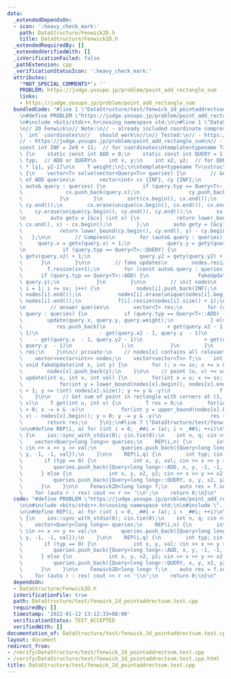 ```yaml
---
data:
  _extendedDependsOn:
  - icon: ':heavy_check_mark:'
    path: DataStructure/Fenwick2D.h
    title: DataStructure/Fenwick2D.h
  _extendedRequiredBy: []
  _extendedVerifiedWith: []
  _isVerificationFailed: false
  _pathExtension: cpp
  _verificationStatusIcon: ':heavy_check_mark:'
  attributes:
    '*NOT_SPECIAL_COMMENTS*': ''
    PROBLEM: https://judge.yosupo.jp/problem/point_add_rectangle_sum
    links:
    - https://judge.yosupo.jp/problem/point_add_rectangle_sum
  bundledCode: "#line 1 \"DataStructure/test/fenwick_2d_pointaddrectsum.test.cpp\"\
    \n#define PROBLEM \"https://judge.yosupo.jp/problem/point_add_rectangle_sum\"\n\
    \n#include <bits/stdc++.h>\nusing namespace std;\n\n#line 1 \"DataStructure/Fenwick2D.h\"\
    \n// 2D Fenwick\n// Note:\n// - already included coordinate compression, so any\
    \ `int` coordinates\n//   should work\n//\n// Tested:\n// - https://judge.yosupo.jp/problem/rectangle_sum\n\
    // - https://judge.yosupo.jp/problem/point_add_rectangle_sum\n// - https://oj.vnoi.info/problem/kl11b\n\
    const int INF = 2e9 + 11;  // for coordinates\ntemplate<typename T>\nstruct Query\
    \ {\n    static const int ADD = 0;\n    static const int QUERY = 1;\n\n    int\
    \ typ;  // ADD or QUERY\n    int x, y;\n    int x2, y2;  // for QUERY: [x1, x2-1]\
    \ * [y1, y2-1]\n\n    T weight;\n};\n\ntemplate<typename T>\nstruct Fenwick2D\
    \ {\n    vector<T> solve(vector<Query<T>> queries) {\n        // Get coordinates\
    \ of ADD queries\n        vector<int> cx {INF}, cy {INF};\n        for (const\
    \ auto& query : queries) {\n            if (query.typ == Query<T>::ADD) {\n  \
    \              cx.push_back(query.x);\n                cy.push_back(query.y);\n\
    \            }\n        }\n        sort(cx.begin(), cx.end());\n        sort(cy.begin(),\
    \ cy.end());\n        cx.erase(unique(cx.begin(), cx.end()), cx.end());\n    \
    \    cy.erase(unique(cy.begin(), cy.end()), cy.end());\n        sx = cx.size();\n\
    \n        auto getx = [&cx] (int x) {\n            return lower_bound(cx.begin(),\
    \ cx.end(), x) - cx.begin();\n        };\n        auto gety = [&cy] (int y) {\n\
    \            return lower_bound(cy.begin(), cy.end(), y) - cy.begin();\n     \
    \   };\n\n        // Compress\n        for (auto& query : queries) {\n       \
    \     query.x = getx(query.x) + 1;\n            query.y = gety(query.y) + 1;\n\
    \n            if (query.typ == Query<T>::QUERY) {\n                query.x2 =\
    \ getx(query.x2) + 1;\n                query.y2 = gety(query.y2) + 1;\n      \
    \      }\n        }\n\n        // fake updates\n        nodes.resize(sx+1);\n\
    \        f.resize(sx+1);\n        for (const auto& query : queries) {\n      \
    \      if (query.typ == Query<T>::ADD) {\n                fakeUpdate(query.x,\
    \ query.y);\n            }\n        }\n\n        // init nodes\n        for (int\
    \ i = 1; i <= sx; i++) {\n            nodes[i].push_back(INF);\n            sort(nodes[i].begin(),\
    \ nodes[i].end());\n            nodes[i].erase(unique(nodes[i].begin(), nodes[i].end()),\
    \ nodes[i].end());\n            f[i].resize(nodes[i].size() + 1);\n        }\n\
    \n        // answer queries\n        vector<T> res;\n        for (const auto&\
    \ query : queries) {\n            if (query.typ == Query<T>::ADD) {\n        \
    \        update(query.x, query.y, query.weight);\n            } else {\n     \
    \           res.push_back(\n                    + get(query.x2 - 1, query.y2 -\
    \ 1)\n                    - get(query.x2 - 1, query.y  - 1)\n                \
    \    - get(query.x  - 1, query.y2 - 1)\n                    + get(query.x  - 1,\
    \ query.y  - 1)\n                );\n            }\n        }\n        return\
    \ res;\n    }\n\n// private:\n    // nodes[x] contains all relevant y coordinates\n\
    \    vector<vector<int>> nodes;\n    vector<vector<T>> f;\n    int sx;\n\n   \
    \ void fakeUpdate(int x, int y) {\n        for (; x <= sx; x += x & -x)\n    \
    \        nodes[x].push_back(y);\n    }\n\n    // point (u, v) += val\n    void\
    \ update(int u, int v, int val) {\n        for(int x = u; x <= sx; x += x & -x)\n\
    \            for(int y = lower_bound(nodes[x].begin(), nodes[x].end(), v) - nodes[x].begin()\
    \ + 1; y <= (int) nodes[x].size(); y += y & -y)\n                f[x][y] += val;\n\
    \    }\n\n    // Get sum of point in rectangle with corners at (1, 1) and (u,\
    \ v)\n    T get(int u, int v) {\n        T res = 0;\n        for(int x = u; x\
    \ > 0; x -= x & -x)\n            for(int y = upper_bound(nodes[x].begin(), nodes[x].end(),\
    \ v) - nodes[x].begin(); y > 0; y -= y & -y)\n                res += f[x][y];\n\
    \        return res;\n    }\n};\n#line 7 \"DataStructure/test/fenwick_2d_pointaddrectsum.test.cpp\"\
    \n\n#define REP(i, a) for (int i = 0, _##i = (a); i < _##i; ++i)\n\nint32_t main()\
    \ {\n    ios::sync_with_stdio(0); cin.tie(0);\n    int n, q; cin >> n >> q;\n\n\
    \    vector<Query<long long>> queries;\n    REP(i,n) {\n        int x, y, val;\
    \ cin >> x >> y >> val;\n        queries.push_back({Query<long long>::ADD, x,\
    \ y, -1, -1, val});\n    }\n\n    REP(i,q) {\n        int typ; cin >> typ;\n \
    \       if (typ == 0) {\n            int x, y, val; cin >> x >> y >> val;\n  \
    \          queries.push_back({Query<long long>::ADD, x, y, -1, -1, val});\n  \
    \      } else {\n            int x, y, x2, y2; cin >> x >> y >> x2 >> y2;\n  \
    \          queries.push_back({Query<long long>::QUERY, x, y, x2, y2, 0});\n  \
    \      }\n    }\n\n    Fenwick2D<long long> f;\n    auto res = f.solve(queries);\n\
    \    for (auto r : res) cout << r << '\\n';\n    return 0;\n}\n"
  code: "#define PROBLEM \"https://judge.yosupo.jp/problem/point_add_rectangle_sum\"\
    \n\n#include <bits/stdc++.h>\nusing namespace std;\n\n#include \"../Fenwick2D.h\"\
    \n\n#define REP(i, a) for (int i = 0, _##i = (a); i < _##i; ++i)\n\nint32_t main()\
    \ {\n    ios::sync_with_stdio(0); cin.tie(0);\n    int n, q; cin >> n >> q;\n\n\
    \    vector<Query<long long>> queries;\n    REP(i,n) {\n        int x, y, val;\
    \ cin >> x >> y >> val;\n        queries.push_back({Query<long long>::ADD, x,\
    \ y, -1, -1, val});\n    }\n\n    REP(i,q) {\n        int typ; cin >> typ;\n \
    \       if (typ == 0) {\n            int x, y, val; cin >> x >> y >> val;\n  \
    \          queries.push_back({Query<long long>::ADD, x, y, -1, -1, val});\n  \
    \      } else {\n            int x, y, x2, y2; cin >> x >> y >> x2 >> y2;\n  \
    \          queries.push_back({Query<long long>::QUERY, x, y, x2, y2, 0});\n  \
    \      }\n    }\n\n    Fenwick2D<long long> f;\n    auto res = f.solve(queries);\n\
    \    for (auto r : res) cout << r << '\\n';\n    return 0;\n}\n"
  dependsOn:
  - DataStructure/Fenwick2D.h
  isVerificationFile: true
  path: DataStructure/test/fenwick_2d_pointaddrectsum.test.cpp
  requiredBy: []
  timestamp: '2022-01-12 13:12:33+08:00'
  verificationStatus: TEST_ACCEPTED
  verifiedWith: []
documentation_of: DataStructure/test/fenwick_2d_pointaddrectsum.test.cpp
layout: document
redirect_from:
- /verify/DataStructure/test/fenwick_2d_pointaddrectsum.test.cpp
- /verify/DataStructure/test/fenwick_2d_pointaddrectsum.test.cpp.html
title: DataStructure/test/fenwick_2d_pointaddrectsum.test.cpp
---
```

